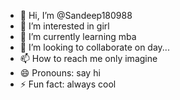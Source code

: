 - 👋 Hi, I’m @Sandeep180988
- 👀 I’m interested in girl
- 🌱 I’m currently learning mba
- 💞️ I’m looking to collaborate on day...
- 📫 How to reach me only imagine 
- 😄 Pronouns: say hi
- ⚡ Fun fact: always cool

<!---
Sandeep180988/Sandeep180988 is a ✨ special ✨ repository because its `README.md` (this file) appears on your GitHub profile.
You can click the Preview link to take a look at your changes.
--->
